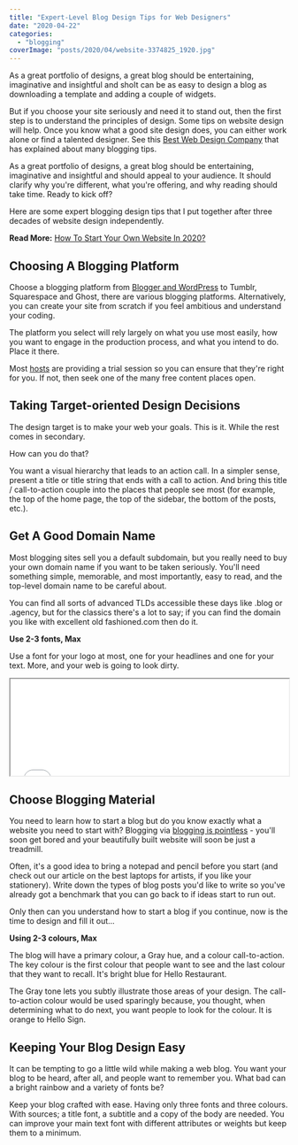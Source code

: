 ```yaml
---
title: "Expert-Level Blog Design Tips for Web Designers"
date: "2020-04-22"
categories: 
  - "blogging"
coverImage: "posts/2020/04/website-3374825_1920.jpg"
---
```


As a great portfolio of designs, a great blog should be entertaining, imaginative and insightful and shoIt can be as easy to design a blog as downloading a template and adding a couple of widgets.

But if you choose your site seriously and need it to stand out, then the first step is to understand the principles of design. Some tips on website design will help. Once you know what a good site design does, you can either work alone or find a talented designer. See this [Best Web Design Company](http://licreativetechnologies.com/web-design-company) that has explained about many blogging tips.

As a great portfolio of designs, a great blog should be entertaining, imaginative and insightful and should appeal to your audience. It should clarify why you're different, what you're offering, and why reading should take time. Ready to kick off?

Here are some expert blogging design tips that I put together after three decades of website design independently.

**Read More:** [How To Start Your Own Website In 2020?](https://sastaeinstein.com/start-a-blog-2020/)

## Choosing A Blogging Platform

Choose a blogging platform from [Blogger and WordPress](https://sastaeinstein.com/how-to-start-a-blog-and-what-platform-we-should-choose-2017/) to Tumblr, Squarespace and Ghost, there are various blogging platforms. Alternatively, you can create your site from scratch if you feel ambitious and understand your coding.

The platform you select will rely largely on what you use most easily, how you want to engage in the production process, and what you intend to do. Place it there.

Most [hosts](https://sastaeinstein.com/hostinger-hosting-review/) are providing a trial session so you can ensure that they're right for you. If not, then seek one of the many free content places open.

## Taking Target-oriented Design Decisions

The design target is to make your web your goals. This is it. While the rest comes in secondary.

How can you do that?

You want a visual hierarchy that leads to an action call. In a simpler sense, present a title or title string that ends with a call to action. And bring this title / call-to-action couple into the places that people see most (for example, the top of the home page, the top of the sidebar, the bottom of the posts, etc.).

## Get A Good Domain Name

Most blogging sites sell you a default subdomain, but you really need to buy your own domain name if you want to be taken seriously. You'll need something simple, memorable, and most importantly, easy to read, and the top-level domain name to be careful about.

You can find all sorts of advanced TLDs accessible these days like .blog or .agency, but for the classics there's a lot to say; if you can find the domain you like with excellent old fashioned.com then do it.

**Use 2-3 fonts, Max** 

Use a font for your logo at most, one for your headlines and one for your text. More, and your web is going to look dirty.

<iframe src="//www.bluehost.com/web-hosting/domaincheckapi/?affiliate=emadx" width="100%" height="175"></iframe>

## Choose Blogging Material

You need to learn how to start a blog but do you know exactly what a website you need to start with? Blogging via [blogging is pointless](https://www.linkedin.com/pulse/20141128104243-49144655-your-company-blog-a-waste-of-time) - you'll soon get bored and your beautifully built website will soon be just a treadmill.

Often, it's a good idea to bring a notepad and pencil before you start (and check out our article on the best laptops for artists, if you like your stationery). Write down the types of blog posts you'd like to write so you've already got a benchmark that you can go back to if ideas start to run out.

Only then can you understand how to start a blog if you continue, now is the time to design and fill it out...

**Using 2-3 colours, Max** 

The blog will have a primary colour, a Gray hue, and a colour call-to-action. The key colour is the first colour that people want to see and the last colour that they want to recall. It's bright blue for Hello Restaurant.

The Gray tone lets you subtly illustrate those areas of your design. The call-to-action colour would be used sparingly because, you thought, when determining what to do next, you want people to look for the colour. It is orange to Hello Sign.

## Keeping Your Blog Design Easy

It can be tempting to go a little wild while making a web blog. You want your blog to be heard, after all, and people want to remember you. What bad can a bright rainbow and a variety of fonts be?

Keep your blog crafted with ease. Having only three fonts and three colours. With sources; a title font, a subtitle and a copy of the body are needed. You can improve your main text font with different attributes or weights but keep them to a minimum.
